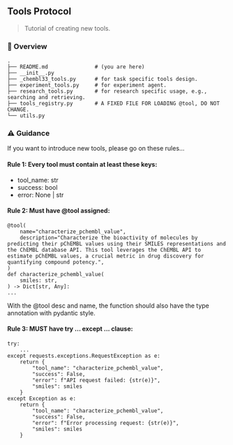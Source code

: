 ## Tools Protocol

> Tutorial of creating new tools.



### 🌲 Overview

```
.
├── README.md               # (you are here)
├── __init__.py
├── _chembl33_tools.py      # for task specific tools design. 
├── experiment_tools.py     # for experiment agent.
├── research_tools.py       # for research specific usage, e.g., searching and retrieving. 
├── tools_registry.py       # A FIXED FILE FOR LOADING @tool, DO NOT CHANGE. 
└── utils.py
```

### ⚠️ Guidance

If you want to introduce new tools, please go on these rules...

#### Rule 1: Every tool must contain at least these keys:

- tool_name: str
- success: bool
- error: None | str

#### Rule 2: Must have @tool assigned:

```
@tool(
    name="characterize_pchembl_value",
    description="Characterize the bioactivity of molecules by predicting their pChEMBL values using their SMILES representations and the ChEMBL database API. This tool leverages the ChEMBL API to estimate pChEMBL values, a crucial metric in drug discovery for quantifying compound potency.",
)
def characterize_pchembl_value(
    smiles: str,
) -> Dict[str, Any]:
...
```

With the @tool desc and name, the function should also have the type annotation with pydantic style. 


#### Rule 3: MUST have try ... except ... clause:

```
try:
    ...
except requests.exceptions.RequestException as e:
    return {
        "tool_name": "characterize_pchembl_value",
        "success": False,
        "error": f"API request failed: {str(e)}",
        "smiles": smiles
    }
except Exception as e:
    return {
        "tool_name": "characterize_pchembl_value",
        "success": False,
        "error": f"Error processing request: {str(e)}",
        "smiles": smiles
    }
```
